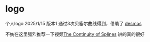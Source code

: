 # logo
个人logo
2025/1/15 版本1
通过3次贝塞尔曲线得到，借助了
[desmos](https://www.desmos.com/calculator/cahqdxeshd?lang=zh-CN)

不妨在这里强烈推荐一下视频[The Continuity of Splines](https://www.youtube.com/watch?v=jvPPXbo87ds)
讲的真的很好
